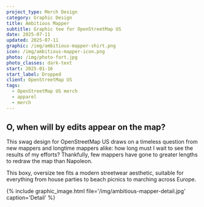 ```yaml
---
project_type: Merch Design
category: Graphic Design
title: Ambitious Mapper
subtitle: Graphic tee for OpenStreetMap US
date: 2025-07-11
updated: 2025-07-11
graphic: /img/ambitious-mapper-shirt.png
icon: /img/ambitious-mapper-icon.png
photo: /img/photo-fort.jpg
photo_classes: dark-text
start: 2025-01-16
start_label: Dropped
client: OpenStreetMap US
tags:
  - OpenStreetMap US merch
  - apparel
  - merch
---
```

## O, when will by edits appear on the map?

This swag design for OpenStreetMap US draws on a timeless question from new mappers and longtime mappers alike: how long must I wait to see the results of my efforts? Thankfully, few mappers have gone to greater lengths to redraw the map than Napoleon.

This boxy, oversize tee fits a modern streetwear aesthetic, suitable for everything from house parties to beach picnics to marching across Europe.

{% include graphic_image.html file='/img/ambitious-mapper-detail.jpg' caption='Detail' %}

